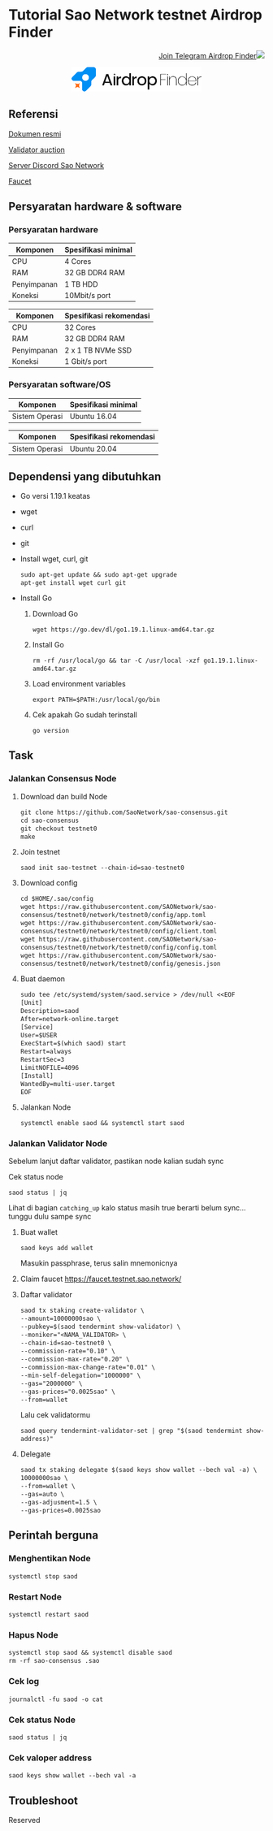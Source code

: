 # Tutorial Sao Network testnet Airdrop Finder

<p style="font-size:14px" align="right">
<a href="https://t.me/airdropfind" target="_blank">Join Telegram Airdrop Finder<img src="https://user-images.githubusercontent.com/50621007/183283867-56b4d69f-bc6e-4939-b00a-72aa019d1aea.png" width="30"/></a>
</p>

<p align="center">
  <img height="auto" width="auto" src="https://raw.githubusercontent.com/bayy420-999/airdropfind/main/NavIcon.png">
</p>

## Referensi

[Dokumen resmi](https://docs.sao.network/)

[Validator auction](https://stake-perseverance.chainflip.io/auctions)

[Server Discord Sao Network](https://discord.gg/7n5d9nTSJW)

[Faucet](https://faucet.testnet.sao.network/)

## Persyaratan hardware & software

### Persyaratan hardware

| Komponen | Spesifikasi minimal |
|----------|---------------------|
|CPU|4 Cores|
|RAM|32 GB DDR4 RAM|
|Penyimpanan|1 TB HDD|
|Koneksi|10Mbit/s port|

| Komponen | Spesifikasi rekomendasi |
|----------|---------------------|
|CPU|32 Cores|
|RAM|32 GB DDR4 RAM|
|Penyimpanan|2 x 1 TB NVMe SSD|
|Koneksi|1 Gbit/s port|

### Persyaratan software/OS

| Komponen | Spesifikasi minimal |
|----------|---------------------|
|Sistem Operasi|Ubuntu 16.04|

| Komponen | Spesifikasi rekomendasi |
|----------|---------------------|
|Sistem Operasi|Ubuntu 20.04|

## Dependensi yang dibutuhkan
   * Go versi 1.19.1 keatas
   * wget
   * curl
   * git

* Install wget, curl, git
  ```console
  sudo apt-get update && sudo apt-get upgrade
  apt-get install wget curl git
  ```

* Install Go
  1. Download Go
     ```console
     wget https://go.dev/dl/go1.19.1.linux-amd64.tar.gz
     ```
  2. Install Go
     ```console
     rm -rf /usr/local/go && tar -C /usr/local -xzf go1.19.1.linux-amd64.tar.gz
     ```
  3. Load environment variables
     ```console
     export PATH=$PATH:/usr/local/go/bin
     ```
  4. Cek apakah Go sudah terinstall
     ```console
     go version
     ```

## Task

### Jalankan Consensus Node

1. Download dan build Node
   ```console
   git clone https://github.com/SaoNetwork/sao-consensus.git
   cd sao-consensus
   git checkout testnet0
   make
   ```
2. Join testnet
   ```console
   saod init sao-testnet --chain-id=sao-testnet0
   ```
3. Download config
   ```console
   cd $HOME/.sao/config
   wget https://raw.githubusercontent.com/SAONetwork/sao-consensus/testnet0/network/testnet0/config/app.toml
   wget https://raw.githubusercontent.com/SAONetwork/sao-consensus/testnet0/network/testnet0/config/client.toml
   wget https://raw.githubusercontent.com/SAONetwork/sao-consensus/testnet0/network/testnet0/config/config.toml
   wget https://raw.githubusercontent.com/SAONetwork/sao-consensus/testnet0/network/testnet0/config/genesis.json
   ```

4. Buat daemon
   ```console
   sudo tee /etc/systemd/system/saod.service > /dev/null <<EOF
   [Unit]
   Description=saod
   After=network-online.target
   [Service]
   User=$USER
   ExecStart=$(which saod) start
   Restart=always
   RestartSec=3
   LimitNOFILE=4096
   [Install]
   WantedBy=multi-user.target
   EOF
   ```

5. Jalankan Node
   ```console
   systemctl enable saod && systemctl start saod
   ```

### Jalankan Validator Node

Sebelum lanjut daftar validator, pastikan node kalian sudah sync

Cek status node
```console
saod status | jq
```
Lihat di bagian `catching_up` kalo status masih true berarti belum sync... tunggu dulu sampe sync

1. Buat wallet
   ```console
   saod keys add wallet
   ```
   Masukin passphrase, terus salin mnemonicnya

2. Claim faucet
   https://faucet.testnet.sao.network/

3. Daftar validator
   ```console
   saod tx staking create-validator \
   --amount=10000000sao \
   --pubkey=$(saod tendermint show-validator) \
   --moniker="<NAMA_VALIDATOR> \
   --chain-id=sao-testnet0 \
   --commission-rate="0.10" \
   --commission-max-rate="0.20" \
   --commission-max-change-rate="0.01" \
   --min-self-delegation="1000000" \
   --gas="2000000" \
   --gas-prices="0.0025sao" \
   --from=wallet
   ```

   Lalu cek validatormu
   ```console
   saod query tendermint-validator-set | grep "$(saod tendermint show-address)"
   ```

4. Delegate
   ```console
   saod tx staking delegate $(saod keys show wallet --bech val -a) \
   10000000sao \
   --from=wallet \
   --gas=auto \
   --gas-adjusment=1.5 \
   --gas-prices=0.0025sao
   ```

## Perintah berguna

### Menghentikan Node
```console
systemctl stop saod
```

### Restart Node
```console
systemctl restart saod
```

### Hapus Node
```console
systemctl stop saod && systemctl disable saod
rm -rf sao-consensus .sao
```

### Cek log
```console
journalctl -fu saod -o cat
```

### Cek status Node
```console
saod status | jq
```

### Cek valoper address
```console
saod keys show wallet --bech val -a
```

## Troubleshoot
Reserved
